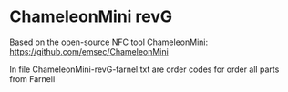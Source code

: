 # ChameleonMini revG
Based on the open-source NFC tool ChameleonMini: https://github.com/emsec/ChameleonMini

In file ChameleonMini-revG-farnel.txt are order codes for order all parts from Farnell

